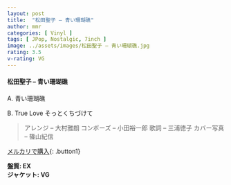 ```yaml
---
layout: post
title:  "松田聖子 – 青い珊瑚礁"
author: mmr
categories: [ Vinyl ]
tags: [ JPop, Nostalgic, 7inch ]
image: ../assets/images/松田聖子 – 青い珊瑚礁.jpg
rating: 3.5
v-rating: VG
---
```


#### 松田聖子 – 青い珊瑚礁

A. 青い珊瑚礁 

B. True Love そっとくちづけて

> アレンジ – 大村雅朗
コンポーズ – 小田裕一郎
歌詞 – 三浦徳子
カバー写真 – 篠山紀信

[メルカリで購入](https://jp.mercari.com/item/m25110922187){: .button1}

<div class="mt-4 mb-4 d-flex align-items-center">
<strong class="mr-1">盤質: EX</strong>
</div>
<div class="mt-4 mb-4 d-flex align-items-center">
<strong class="mr-1">ジャケット: VG</strong>
</div>

